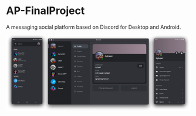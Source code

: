 # AP-FinalProject
 A messaging social platform based on Discord for Desktop and Android.

![](./images/1.png)
